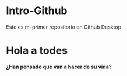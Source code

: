 # Intro-Github
 Este es mi primer repositorio en Github Desktop

# Hola a todes

**¿Han pensado qué van a hacer de su vida?**

